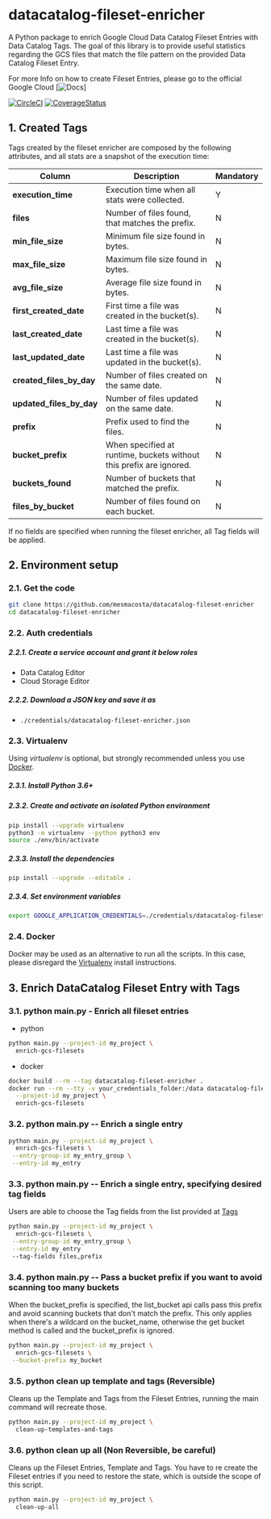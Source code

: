 # datacatalog-fileset-enricher

A Python package to enrich Google Cloud Data Catalog Fileset Entries with Data Catalog Tags. The goal of this library is to provide useful statistics regarding the GCS files that match the file pattern on the provided Data Catalog Fileset Entry.

For more Info on how to create Fileset Entries, please go to the official Google Cloud [![Docs][5]]

[![CircleCI][3]][4] [![CoverageStatus][1]][2]

## 1. Created Tags

Tags created by the fileset enricher are composed by the following attributes, and all stats are a snapshot of the
execution time:

| Column                     | Description                                                            | Mandatory |
| ---                        | ---                                                                    | ---       |
| **execution_time**         | Execution time when all stats were collected.                          | Y         |
| **files**                  | Number of files found, that matches the prefix.                        | N         |
| **min_file_size**          | Minimum file size found in bytes.                                      | N         |
| **max_file_size**          | Maximum file size found in bytes.                                      | N         |
| **avg_file_size**          | Average file size found in bytes.                                      | N         |
| **first_created_date**     | First time a file was created in the bucket(s).                        | N         |
| **last_created_date**      | Last time a file was created in the bucket(s).                         | N         |
| **last_updated_date**      | Last time a file was updated in the bucket(s).                         | N         |
| **created_files_by_day**   | Number of files created on the same date.                              | N         |
| **updated_files_by_day**   | Number of files updated on the same date.                              | N         |
| **prefix**                 | Prefix used to find the files.                                         | N         |
| **bucket_prefix**          | When specified at runtime, buckets without this prefix are ignored.    | N         |
| **buckets_found**          | Number of buckets that matched the prefix.                             | N         |
| **files_by_bucket**        | Number of files found on each bucket.                                  | N         |

If no fields are specified when running the fileset enricher, all Tag fields will be applied.

## 2. Environment setup

### 2.1. Get the code

````bash
git clone https://github.com/mesmacosta/datacatalog-fileset-enricher
cd datacatalog-fileset-enricher
````

### 2.2. Auth credentials

##### 2.2.1. Create a service account and grant it below roles

- Data Catalog Editor
- Cloud Storage Editor

##### 2.2.2. Download a JSON key and save it as
- `./credentials/datacatalog-fileset-enricher.json`

### 2.3. Virtualenv

Using *virtualenv* is optional, but strongly recommended unless you use [Docker](#24-docker).

##### 2.3.1. Install Python 3.6+

##### 2.3.2. Create and activate an isolated Python environment

```bash
pip install --upgrade virtualenv
python3 -m virtualenv --python python3 env
source ./env/bin/activate
```

##### 2.3.3. Install the dependencies

```bash
pip install --upgrade --editable .
```

##### 2.3.4. Set environment variables

```bash
export GOOGLE_APPLICATION_CREDENTIALS=./credentials/datacatalog-fileset-enricher.json
```

### 2.4. Docker

Docker may be used as an alternative to run all the scripts. In this case, please disregard the [Virtualenv](#23-virtualenv) install instructions.

## 3. Enrich DataCatalog Fileset Entry with Tags

### 3.1. python main.py - Enrich all fileset entries

- python

```bash
python main.py --project-id my_project \
  enrich-gcs-filesets
```

- docker

```bash
docker build --rm --tag datacatalog-fileset-enricher .
docker run --rm --tty -v your_credentials_folder:/data datacatalog-fileset-enricher \
  --project-id my_project \
  enrich-gcs-filesets
```

### 3.2. python main.py -- Enrich a single entry

```bash
python main.py --project-id my_project \
  enrich-gcs-filesets \
 --entry-group-id my_entry_group \
 --entry-id my_entry
```

### 3.3. python main.py -- Enrich a single entry, specifying desired tag fields
Users are able to choose the Tag fields from the list provided at [Tags](#1-created-tags)

```bash
python main.py --project-id my_project \
  enrich-gcs-filesets \
 --entry-group-id my_entry_group \
 --entry-id my_entry
 --tag-fields files,prefix
```

### 3.4. python main.py -- Pass a bucket prefix if you want to avoid scanning too many buckets
When the bucket_prefix is specified, the list_bucket api calls pass this prefix and avoid scanning buckets
that don't match the prefix. This only applies when there's a wildcard on the bucket_name, otherwise the
get bucket method is called and the bucket_prefix is ignored.

```bash
python main.py --project-id my_project \
  enrich-gcs-filesets \
 --bucket-prefix my_bucket
```

### 3.5. python clean up template and tags (Reversible)
Cleans up the Template and Tags from the Fileset Entries, running the main command will recreate those.

```bash
python main.py --project-id my_project \
  clean-up-templates-and-tags
```

### 3.6.  python clean up all (Non Reversible, be careful)
Cleans up the Fileset Entries, Template and Tags. You have to re create the Fileset entries if you need to restore the state,
which is outside the scope of this script.

```bash
python main.py --project-id my_project \
  clean-up-all
```

[1]: https://coveralls.io/repos/github/mesmacosta/datacatalog-fileset-enricher/badge.svg?branch=master&kill_cache=3
[2]: https://coveralls.io/github/mesmacosta/datacatalog-fileset-enricher?branch=master
[3]: https://circleci.com/gh/mesmacosta/datacatalog-fileset-enricher.svg?style=svg
[4]: https://circleci.com/gh/mesmacosta/datacatalog-fileset-enricher
[5]: https://cloud.google.com/data-catalog/docs/how-to/filesets
